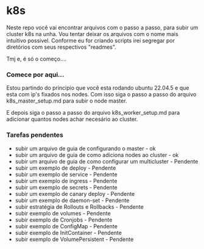 # k8s

Neste repo você vai encontrar arquivos com o passo a passo, para subir um cluster k8s na unha.
Vou tentar deixar os arquivos com o nome mais intuitivo possivel. Conforme eu for criando scripts irei segregar por diretórios com seus respectivos "readmes".

Tmj e, é só o começo....

### Comece por aqui... ###

Estou partindo do principio que você esta rodando ubuntu 22.04.5 e que esta com ip's fixados nos nodes.
Com isso siga o passo a passo do arquivo k8s_master_setup.md para subir o node master.

E depois siga o passo a passo do arquivo k8s_worker_setup.md para adicionar quantos nodes achar necesário ao cluster.
 
### Tarefas pendentes ###

- subir um arquivo de guia de configurando o master - ok
- subir um arquivo de guia de como adiciona nodes ao cluster - ok
- subir um arquivo de guia de como configurar um multicluster - Pendente
- subir um exemplo de deploy - Pendente
- subir um exemplo de service - Pendente
- subir um exemplo de ingress - Pendente
- subir um exemplo de secrets - Pendente
- subir um exemplo de canary deploy - Pendente
- subir um exemplo de daemon-set - Pendente
- subir estratégia de Rollouts e Rollbacks - Pendente
- subir exemplo de volumes - Pendente
- subir exemplo de Cronjobs - Pendente
- subir exemplo de ConfigMap - Pendente
- subir exemplo de InitContainer - Pendente
- subir exemplo de VolumePersistent - Pendente
